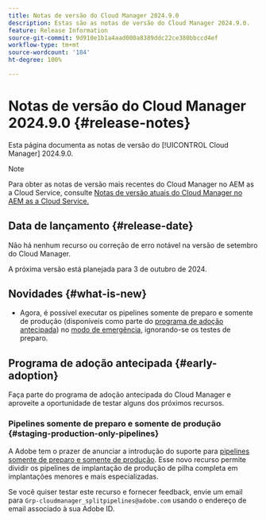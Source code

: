 ```yaml
---
title: Notas de versão do Cloud Manager 2024.9.0
description: Estas são as notas de versão do Cloud Manager 2024.9.0.
feature: Release Information
source-git-commit: 9d910e1b1a4aad000a8389ddc22ce380bbccd4ef
workflow-type: tm+mt
source-wordcount: '184'
ht-degree: 100%

---
```


# Notas de versão do Cloud Manager 2024.9.0 {#release-notes}

Esta página documenta as notas de versão do [!UICONTROL Cloud Manager] 2024.9.0.

>[!NOTE]
>
>Para obter as notas de versão mais recentes do Cloud Manager no AEM as a Cloud Service, consulte [Notas de versão atuais do Cloud Manager no AEM as a Cloud Service.](https://experienceleague.adobe.com/pt-br/docs/experience-manager-cloud-service/content/release-notes/cloud-manager/current)

## Data de lançamento {#release-date}

Não há nenhum recurso ou correção de erro notável na versão de setembro do Cloud Manager.

A próxima versão está planejada para 3 de outubro de 2024.


## Novidades {#what-is-new}

* Agora, é possível executar os pipelines somente de preparo e somente de produção (disponíveis como parte do [programa de adoção antecipada](#staging-production-only-pipelines)) no [modo de emergência](/help/using/stage-prod-only.md#emergency-mode), ignorando-se os testes de preparo.

## Programa de adoção antecipada {#early-adoption}

Faça parte do programa de adoção antecipada do Cloud Manager e aproveite a oportunidade de testar alguns dos próximos recursos.


### Pipelines somente de preparo e somente de produção {#staging-production-only-pipelines}

A Adobe tem o prazer de anunciar a introdução do suporte para [pipelines somente de preparo e somente de produção](/help/using/stage-prod-only.md). Esse novo recurso permite dividir os pipelines de implantação de produção de pilha completa em implantações menores e mais especializadas.

Se você quiser testar este recurso e fornecer feedback, envie um email para `Grp-cloudmanager_splitpipelines@adobe.com` usando o endereço de email associado à sua Adobe ID.

<!-- ## Bug fixes

* text

## Known Issues {#known-issues}

{{content-copy-known-issues}} LEAVE IN??? -->